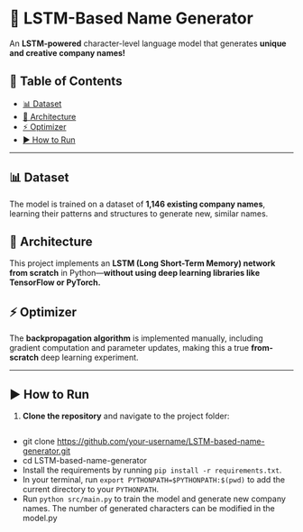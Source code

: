 # 🚀 LSTM-Based Name Generator  
An **LSTM-powered** character-level language model that generates **unique and creative company names!**  

## 📖 Table of Contents  
- [📊 Dataset](#-dataset)  
- [🧠 Architecture](#-architecture)  
- [⚡ Optimizer](#-optimizer)  
- [▶️ How to Run](#-how-to-run)  

---

## 📊 Dataset  
The model is trained on a dataset of **1,146 existing company names**, learning their patterns and structures to generate new, similar names.  

## 🧠 Architecture  
This project implements an **LSTM (Long Short-Term Memory) network from scratch** in Python—**without using deep learning libraries like TensorFlow or PyTorch.**  

## ⚡ Optimizer  
The **backpropagation algorithm** is implemented manually, including gradient computation and parameter updates, making this a true **from-scratch** deep learning experiment.  

---

## ▶️ How to Run  

1. **Clone the repository** and navigate to the project folder:  
   ```bash
- git clone https://github.com/your-username/LSTM-based-name-generator.git  
- cd LSTM-based-name-generator
- Install the requirements by running `pip install -r requirements.txt`.
- In your terminal, run `export PYTHONPATH=$PYTHONPATH:$(pwd)` to add the current directory to your `PYTHONPATH`.
- Run `python src/main.py` to train the model and generate new company names. The number of generated characters can be modified in the model.py
